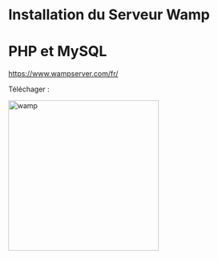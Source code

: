 # Installation du Serveur Wamp
# PHP et MySQL
https://www.wampserver.com/fr/

Téléchager :

<img scr="../img/wamp-download.webp" alt="wamp" width="300">
